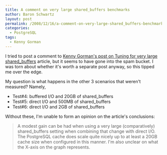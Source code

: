 ```yaml
---
title: A comment on very large shared_buffers benchmarks
author: Baron Schwartz
layout: post
permalink: /2008/12/16/a-comment-on-very-large-shared_buffers-benchmarks/
categories:
  - PostgreSQL
tags:
  - Kenny Gorman
---
```

I tried to post a comment to [Kenny Gorman's post on Tuning for very large shared_buffers][1] article, but it seems to have gone into the spam bucket. I was torn about whether it's worth a separate post anyway, so this tipped me over the edge.

My question is what happens in the other 3 scenarios that weren't measured? Namely,

*   Test#4: buffered I/O and 20GB of shared_buffers
*   Test#5: direct I/O and 500MB of shared_buffers
*   Test#6: direct I/O and 2GB of shared_buffers

Without these, I'm unable to form an opinion on the article's conclusions:

> A modest gain can be had when using a very large (comparatively) shared_buffers setting when combining that change with direct I/O. The PostgreSQL cache does scale quite nicely up to at least a 20GB cache size when configured in this manner.
I'm also unclear on what the X-axis on the graph represents.

 [1]: http://www.kennygorman.com/wordpress/?p=284
